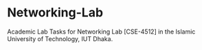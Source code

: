 # Networking-Lab
Academic Lab Tasks for Networking Lab [CSE-4512] in the Islamic University of Technology, IUT Dhaka.
